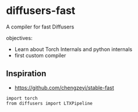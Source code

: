 # diffusers-fast

A compiler for fast Diffusers 

objectives:
- Learn about Torch Internals and python internals
- first custom compiler

## Inspiration
- https://github.com/chengzeyi/stable-fast


```
import torch
from diffusers import LTXPipeline
```
